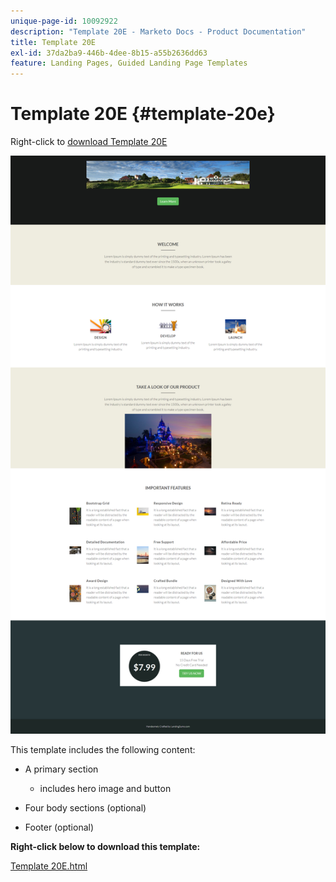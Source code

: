```yaml
---
unique-page-id: 10092922
description: "Template 20E - Marketo Docs - Product Documentation"
title: Template 20E
exl-id: 37da2ba9-446b-4dee-8b15-a55b2636dd63
feature: Landing Pages, Guided Landing Page Templates
---
```

# Template 20E {#template-20e}

Right-click to [download Template 20E](https://experienceleague.adobe.com/landing/marketo/lp-templates/template-20e.html)

![](assets/template-20e.png)

This template includes the following content:

* A primary section

  * includes hero image and button

* Four body sections (optional)
* Footer (optional)

**Right-click below to download this template:**

[Template 20E.html](https://experienceleague.adobe.com/landing/marketo/lp-templates/template-20e.html)
